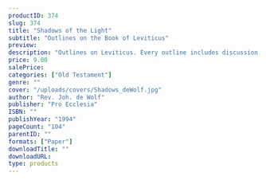 ```yaml
---
productID: 374
slug: 374
title: "Shadows of the Light"
subtitle: "Outlines on the Book of Leviticus"
preview: 
description: "Outlines on Leviticus. Every outline includes discussion questions. Published by Pro Ecclesia Publishers."
price: 9.00
salePrice: 
categories: ["Old Testament"]
genre: ""
cover: "/uploads/covers/Shadows_deWolf.jpg"
author: "Rev. Joh. de Wolf"
publisher: "Pro Ecclesia"
ISBN: ""
publishYear: "1994"
pageCount: "104"
parentID: ""
formats: ["Paper"]
downloadTitle: ""
downloadURL: 
type: products
---
```

